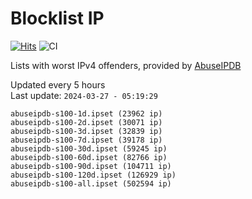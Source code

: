 # Blocklist IP

[![Hits](https://hits.seeyoufarm.com/api/count/incr/badge.svg?url=https%3A%2F%2Fgithub.com%2Fborestad%2Fblocklist-ip%2F&count_bg=%2379C83D&title_bg=%23555555&icon=&icon_color=%23E7E7E7&title=hits&edge_flat=false)](https://hits.seeyoufarm.com)  ![CI](https://img.shields.io/github/workflow/status/borestad/blocklist-ip/CI?style=flat-square)

Lists with worst IPv4 offenders, provided by [AbuseIPDB](https://www.abuseipdb.com/)

<!-- FOOTER-PLACEHOLDER -->
Updated every 5 hours<br>
Last update: `2024-03-27 - 05:19:29`
```
abuseipdb-s100-1d.ipset (23962 ip)
abuseipdb-s100-2d.ipset (30071 ip)
abuseipdb-s100-3d.ipset (32839 ip)
abuseipdb-s100-7d.ipset (39178 ip)
abuseipdb-s100-30d.ipset (59245 ip)
abuseipdb-s100-60d.ipset (82766 ip)
abuseipdb-s100-90d.ipset (104711 ip)
abuseipdb-s100-120d.ipset (126929 ip)
abuseipdb-s100-all.ipset (502594 ip)
```

